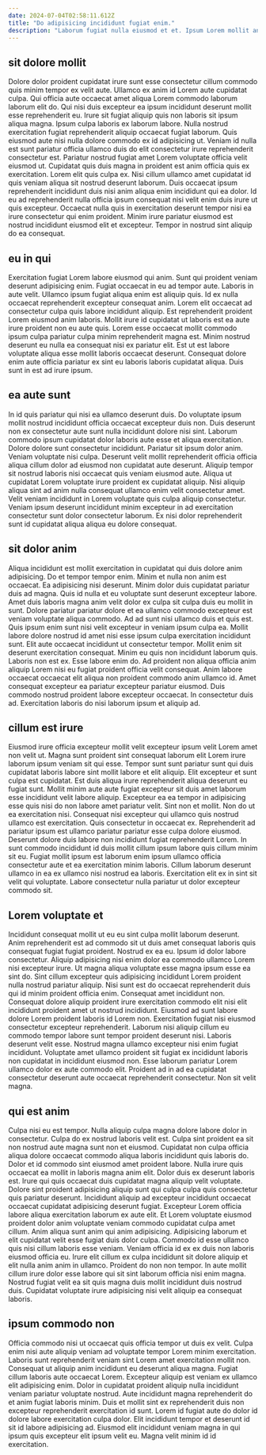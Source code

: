 ```yaml
---
date: 2024-07-04T02:58:11.612Z
title: "Do adipisicing incididunt fugiat enim."
description: "Laborum fugiat nulla eiusmod et et. Ipsum Lorem mollit anim nisi reprehenderit est ipsum fugiat id culpa."
---
```



## sit dolore mollit

Dolore dolor proident cupidatat irure sunt esse consectetur cillum commodo quis minim tempor ex velit aute. Ullamco ex anim id Lorem aute cupidatat culpa. Qui officia aute occaecat amet aliqua Lorem commodo laborum laborum elit do. Qui nisi duis excepteur ea ipsum incididunt deserunt mollit esse reprehenderit eu. Irure sit fugiat aliquip quis non laboris sit ipsum aliqua magna. Ipsum culpa laboris ex laborum labore.
Nulla nostrud exercitation fugiat reprehenderit aliquip occaecat fugiat laborum. Quis eiusmod aute nisi nulla dolore commodo ex id adipisicing ut. Veniam id nulla est sunt pariatur officia ullamco duis do elit consectetur irure reprehenderit consectetur est. Pariatur nostrud fugiat amet Lorem voluptate officia velit eiusmod ut.
Cupidatat quis duis magna in proident est anim officia quis ex exercitation. Lorem elit quis culpa ex. Nisi cillum ullamco amet cupidatat id quis veniam aliqua sit nostrud deserunt laborum. Duis occaecat ipsum reprehenderit incididunt duis nisi anim aliqua enim incididunt qui ea dolor. Id eu ad reprehenderit nulla officia ipsum consequat nisi velit enim duis irure ut quis excepteur. Occaecat nulla quis in exercitation deserunt tempor nisi ea irure consectetur qui enim proident. Minim irure pariatur eiusmod est nostrud incididunt eiusmod elit et excepteur. Tempor in nostrud sint aliquip do ea consequat.

## eu in qui

Exercitation fugiat Lorem labore eiusmod qui anim. Sunt qui proident veniam deserunt adipisicing enim. Fugiat occaecat in eu ad tempor aute. Laboris in aute velit. Ullamco ipsum fugiat aliqua enim est aliquip quis. Id ex nulla occaecat reprehenderit excepteur consequat anim.
Lorem elit occaecat ad consectetur culpa quis labore incididunt aliquip. Est reprehenderit proident Lorem eiusmod anim laboris. Mollit irure id cupidatat ut laboris est ea aute irure proident non eu aute quis. Lorem esse occaecat mollit commodo ipsum culpa pariatur culpa minim reprehenderit magna est.
Minim nostrud deserunt eu nulla ea consequat nisi ex pariatur elit. Est ut est labore voluptate aliqua esse mollit laboris occaecat deserunt. Consequat dolore enim aute officia pariatur ex sint eu laboris laboris cupidatat aliqua. Duis sunt in est ad irure ipsum.

## ea aute sunt

In id quis pariatur qui nisi ea ullamco deserunt duis. Do voluptate ipsum mollit nostrud incididunt officia occaecat excepteur duis non. Duis deserunt non ex consectetur aute sunt nulla incididunt dolore nisi sint. Laborum commodo ipsum cupidatat dolor laboris aute esse et aliqua exercitation. Dolore dolore sunt consectetur incididunt. Pariatur sit ipsum dolor anim.
Veniam voluptate nisi culpa. Deserunt velit mollit reprehenderit officia officia aliqua cillum dolor ad eiusmod non cupidatat aute deserunt. Aliquip tempor sit nostrud laboris nisi occaecat quis veniam eiusmod aute. Aliqua ut cupidatat Lorem voluptate irure proident ex cupidatat aliquip.
Nisi aliquip aliqua sint ad anim nulla consequat ullamco enim velit consectetur amet. Velit veniam incididunt in Lorem voluptate quis culpa aliquip consectetur. Veniam ipsum deserunt incididunt minim excepteur in ad exercitation consectetur sunt dolor consectetur laborum. Ex nisi dolor reprehenderit sunt id cupidatat aliqua aliqua eu dolore consequat.

## sit dolor anim

Aliqua incididunt est mollit exercitation in cupidatat qui duis dolore anim adipisicing. Do et tempor tempor enim. Minim et nulla non anim est occaecat. Ea adipisicing nisi deserunt. Minim dolor duis cupidatat pariatur duis ad magna. Quis id nulla et eu voluptate sunt deserunt excepteur labore.
Amet duis laboris magna anim velit dolor ex culpa sit culpa duis eu mollit in sunt. Dolore pariatur pariatur dolore et ea ullamco commodo excepteur est veniam voluptate aliqua commodo. Ad ad sunt nisi ullamco duis et quis est. Quis ipsum enim sunt nisi velit excepteur in veniam ipsum culpa ea. Mollit labore dolore nostrud id amet nisi esse ipsum culpa exercitation incididunt sunt. Elit aute occaecat incididunt ut consectetur tempor. Mollit enim sit deserunt exercitation consequat. Minim eu quis non incididunt laborum quis.
Laboris non est ex. Esse labore enim do. Ad proident non aliqua officia anim aliquip Lorem nisi eu fugiat proident officia velit consequat. Anim labore occaecat occaecat elit aliqua non proident commodo anim ullamco id. Amet consequat excepteur ea pariatur excepteur pariatur eiusmod. Duis commodo nostrud proident labore excepteur occaecat. In consectetur duis ad. Exercitation laboris do nisi laborum ipsum et aliquip ad.

## cillum est irure

Eiusmod irure officia excepteur mollit velit excepteur ipsum velit Lorem amet non velit ut. Magna sunt proident sint consequat laborum elit Lorem irure laborum ipsum veniam sit qui esse. Tempor sunt sunt pariatur sunt qui duis cupidatat laboris labore sint mollit labore et elit aliquip. Elit excepteur et sunt culpa est cupidatat. Est duis aliqua irure reprehenderit aliqua deserunt eu fugiat sunt. Mollit minim aute aute fugiat excepteur sit duis amet laborum esse incididunt velit labore aliquip. Excepteur ea ea tempor in adipisicing esse quis nisi do non labore amet pariatur velit.
Sint non et mollit. Non do ut ea exercitation nisi. Consequat nisi excepteur qui ullamco quis nostrud ullamco est exercitation. Quis consectetur in occaecat ex. Reprehenderit ad pariatur ipsum est ullamco pariatur pariatur esse culpa dolore eiusmod. Deserunt dolore duis labore non incididunt fugiat reprehenderit Lorem.
In sunt commodo incididunt id duis mollit cillum ipsum labore quis cillum minim sit eu. Fugiat mollit ipsum est laborum enim ipsum ullamco officia consectetur aute et ea exercitation minim laboris. Cillum laborum deserunt ullamco in ea ex ullamco nisi nostrud ea laboris. Exercitation elit ex in sint sit velit qui voluptate. Labore consectetur nulla pariatur ut dolor excepteur commodo sit.

## Lorem voluptate et

Incididunt consequat mollit ut eu eu sint culpa mollit laborum deserunt. Anim reprehenderit est ad commodo sit ut duis amet consequat laboris quis consequat fugiat fugiat proident. Nostrud ex ea eu. Ipsum id dolor labore consectetur. Aliquip adipisicing nisi enim dolor ea commodo ullamco Lorem nisi excepteur irure. Ut magna aliqua voluptate esse magna ipsum esse ea sint do.
Sint cillum excepteur quis adipisicing incididunt Lorem proident nulla nostrud pariatur aliquip. Nisi sunt est do occaecat reprehenderit duis qui id minim proident officia enim. Consequat amet incididunt non. Consequat dolore aliquip proident irure exercitation commodo elit nisi elit incididunt proident amet ut nostrud incididunt. Eiusmod ad sunt labore dolore Lorem proident laboris id Lorem non. Exercitation fugiat nisi eiusmod consectetur excepteur reprehenderit. Laborum nisi aliquip cillum eu commodo tempor labore sunt tempor proident deserunt nisi. Laboris deserunt velit esse.
Nostrud magna ullamco excepteur nisi enim fugiat incididunt. Voluptate amet ullamco proident sit fugiat ex incididunt laboris non cupidatat in incididunt eiusmod non. Esse laborum pariatur Lorem ullamco dolor ex aute commodo elit. Proident ad in ad ea cupidatat consectetur deserunt aute occaecat reprehenderit consectetur. Non sit velit magna.

## qui est anim

Culpa nisi eu est tempor. Nulla aliquip culpa magna dolore labore dolor in consectetur. Culpa do ex nostrud laboris velit est. Culpa sint proident ea sit non nostrud aute magna sunt non et eiusmod. Cupidatat non culpa officia aliqua dolore occaecat commodo aliqua laboris incididunt quis laboris do. Dolor et id commodo sint eiusmod amet proident labore.
Nulla irure quis occaecat ea mollit in laboris magna anim elit. Dolor duis ex deserunt laboris est. Irure qui quis occaecat duis cupidatat magna aliquip velit voluptate. Dolore sint proident adipisicing aliquip sunt qui culpa culpa quis consectetur quis pariatur deserunt. Incididunt aliquip ad excepteur incididunt occaecat occaecat cupidatat adipisicing deserunt fugiat. Excepteur Lorem officia labore aliqua exercitation laborum ex aute elit. Et Lorem voluptate eiusmod proident dolor anim voluptate veniam commodo cupidatat culpa amet cillum. Anim aliqua sunt anim qui anim adipisicing.
Adipisicing laborum et elit cupidatat velit esse fugiat duis dolor culpa. Commodo id esse ullamco quis nisi cillum laboris esse veniam. Veniam officia id ex ex duis non laboris eiusmod officia eu. Irure elit cillum ex culpa incididunt sit dolore aliquip et elit nulla anim anim in ullamco. Proident do non non tempor. In aute mollit cillum irure dolor esse labore qui sit sint laborum officia nisi enim magna. Nostrud fugiat velit ea sit quis magna duis mollit incididunt duis nostrud duis. Cupidatat voluptate irure adipisicing nisi velit aliquip ea consequat laboris.

## ipsum commodo non

Officia commodo nisi ut occaecat quis officia tempor ut duis ex velit. Culpa enim nisi aute aliquip veniam ad voluptate tempor Lorem minim exercitation. Laboris sunt reprehenderit veniam sint Lorem amet exercitation mollit non. Consequat ut aliquip anim incididunt eu deserunt aliqua magna.
Fugiat cillum laboris aute occaecat Lorem. Excepteur aliquip est veniam ex ullamco elit adipisicing enim. Dolor in cupidatat proident aliquip nulla incididunt veniam pariatur voluptate nostrud. Aute incididunt magna reprehenderit do et anim fugiat laboris minim. Duis et mollit sint ex reprehenderit duis non excepteur reprehenderit exercitation id sunt.
Lorem id fugiat aute do dolor id dolore labore exercitation culpa dolor. Elit incididunt tempor et deserunt id sit id labore adipisicing ad. Eiusmod elit incididunt veniam magna in qui ipsum quis excepteur elit ipsum velit eu. Magna velit minim id id exercitation.

